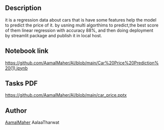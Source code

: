 ## Description
it is a regression data about cars that is have some features help the model to predict the price of it. 
by usning multi algorthims to predict,the best score of them linear regression with accuracy 88%,
and then doing deployment by streamlit package and publish it in local host.

## Notebook link
https://github.com/AamalMaher/AI/blob/main/Car%20Price%20Prediction%20(1).ipynb


## Tasks PDF
https://github.com/AamalMaher/AI/blob/main/car_price.pptx

## Author
[AamalMaher](https://github.com/AamalMaher) 
AalaaTharwat
